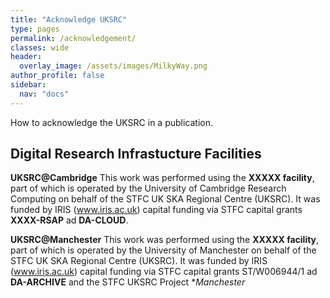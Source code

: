 ```yaml
---
title: "Acknowledge UKSRC"
type: pages
permalink: /acknowledgement/
classes: wide
header:
  overlay_image: /assets/images/MilkyWay.png
author_profile: false
sidebar: 
  nav: "docs"
--- 
```

 
How to acknowledge the UKSRC in a publication.

## Digital Research Infrastucture Facilities ##
**UKSRC@Cambridge**
This work was performed using the **XXXXX facility**, part of which is operated by the University of Cambridge Research Computing on behalf of the STFC UK SKA Regional Centre (UKSRC). It was funded by IRIS (www.iris.ac.uk) capital funding via STFC capital grants **XXXX-RSAP** ad **DA-CLOUD**.

**UKSRC@Manchester**
This work was performed using the **XXXXX facility**, part of which is operated by the University of Manchester on behalf of the STFC UK SKA Regional Centre (UKSRC). It was funded by IRIS (www.iris.ac.uk) capital funding via STFC capital grants ST/W006944/1 ad **DA-ARCHIVE** and the STFC UKSRC Project **Manchester*

